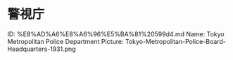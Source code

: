 # 警視庁

ID: %E8%AD%A6%E8%A6%96%E5%BA%81%20599d4.md
Name: Tokyo Metropolitan Police Department
Picture: Tokyo-Metropolitan-Police-Board-Headquarters-1931.png